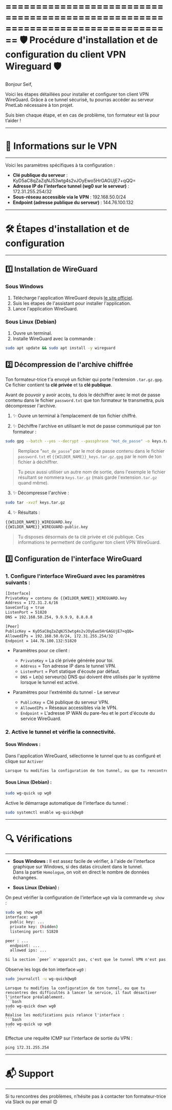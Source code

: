 ================================================================================
   🛡️  Procédure d'installation et de configuration du client VPN Wireguard 🛡️
================================================================================

Bonjour Seif,

Voici les étapes détaillées pour installer et configurer ton client VPN WireGuard. Grâce à ce tunnel sécurisé, tu pourras accéder au serveur PnetLab nécessaire à ton projet. 

Suis bien chaque étape, et en cas de problème, ton formateur est là pour t’aider !

--------------------------------------------------------------------------------
# 📃 Informations sur le VPN
--------------------------------------------------------------------------------
Voici les paramètres spécifiques à ta configuration :
- **Clé publique du serveur** : KyD5aC8qZaZqNJ53wtg4s2vJOyEwo5HrGAGUjE7+qQQ=
- **Adresse IP de l'interface tunnel (wg0 sur le serveur)** : 172.31.255.254/32
- **Sous-réseau accessible via le VPN** : 192.168.50.0/24
- **Endpoint (adresse publique du serveur)** : 144.76.100.132

--------------------------------------------------------------------------------
# 🛠️ Étapes d'installation et de configuration
--------------------------------------------------------------------------------

## 1️⃣  Installation de WireGuard
### Sous Windows
1. Télécharge l'application WireGuard depuis [le site officiel](https://www.wireguard.com/install/).
2. Suis les étapes de l'assistant pour installer l'application.
3. Lance l'application WireGuard.

### Sous Linux (Debian)
1. Ouvre un terminal.
2. Installe WireGuard avec la commande :

```bash
sudo apt update && sudo apt install -y wireguard
```

## 2️⃣  Décompression de l'archive chiffrée

Ton formateur-trice t'a envoyé un fichier qui porte l'extension `.tar.gz.gpg`.
Ce fichier contient ta **clé privée** et ta **clé publique**.

Avant de pouvoir y avoir accès, tu dois le déchiffrer avec le mot de passe contenu dans le fichier `password.txt` que ton formateur te transmettra, puis décompresser l'archive.

1. ✨ Ouvre un terminal à l’emplacement de ton fichier chiffré.

2. ✨ Déchiffre l'archive en utilisant le mot de passe communiqué par ton formateur :

```bash
sudo gpg --batch --yes --decrypt --passphrase "mot_de_passe" -o keys.tar.gz {{WILDER_NAME}}_keys.tar.gz.gpg
```

> Remplace "`mot_de_passe`"  par le mot de passe contenu dans le fichier `password.txt` et `{{WILDER_NAME}}_keys.tar.gz.gpg` par le nom de ton fichier à déchiffrer.

> Tu peux aussi utiliser un autre nom de sortie, dans l'exemple le fichier résultant se nommera `keys.tar.gz` (mais garde l'extension`.tar.gz` quand même).

3. ✨ Décompresse l'archive :

```bash
sudo tar -xvzf keys.tar.gz
```

4. ✨ Résultats :

```bash
{{WILDER_NAME}}_WIREGUARD.key
{{WILDER_NAME}}_WIREGUARD-public.key
```

> Tu disposes désormais de ta clé privée et clé publique. Ces informations te permettent de configurer ton client VPN WireGuard.


## 3️⃣  Configuration de l'interface WireGuard

### 1. Configure l'interface WireGuard avec les paramètres suivants :
```bash
[Interface]
PrivateKey = contenu de {{WILDER_NAME}}_WIREGUARD.key
Address = 172.31.2.6/16
SaveConfig = true
ListenPort = 51820
DNS = 192.168.50.254, 9.9.9.9, 8.8.8.8

[Peer]
PublicKey = KyD5aC8qZaZqNJ53wtg4s2vJOyEwo5HrGAGUjE7+qQQ=
AllowedIPs = 192.168.50.0/24, 172.31.255.254/32
Endpoint = 144.76.100.132:51820
```

* Paramètres pour ce client :
   * `PrivateKey` = La clé privée générée pour toi. 
   * `Address` = Ton adresse IP dans le tunnel VPN.
   * `ListenPort` = Port statique d'écoute par défaut.
   * `DNS` = Le(s) serveur(s) DNS qui doivent être utilisés par le système lorsque le tunnel est activé.

* Paramètres pour l'extrémité du tunnel - Le serveur
   * `PublicKey` = Clé publique du serveur VPN.
   * `AllowedIPs` = Réseaux accessibles via le VPN.
   * `Endpoint` = L'adresse IP WAN du pare-feu et le port d'écoute du service WireGuard.


### 2. Active le tunnel et vérifie la connectivité.

#### Sous Windows :
Dans l'application WireGuard, sélectionne le tunnel que tu as configuré et clique sur `Activer`

```alert info
Lorsque tu modifies la configuration de ton tunnel, ou que tu rencontres des difficultés à activer le service, il faut désactiver l'interface préalablement.
``` 

#### Sous Linux (Debian) :
```bash
sudo wg-quick up wg0
```

Active le démarrage automatique de l'interface du tunnel :
```bash
sudo systemctl enable wg-quick@wg0
```

--------------------------------------------------------------------------------------
# 🔍 Vérifications
--------------------------------------------------------------------------------------

* **Sous Windows :**
Il est assez facile de vérifier, à l'aide de l'interface graphique sur Windows, si des datas circulent dans le tunnel.  
Dans la partie `Homologue`, on voit en direct le nombre de données échangées.


* **Sous Linux (Debian) :** 

On peut vérifier la configuration de l'interface `wg0` via la commande `wg show` :
```bash
sudo wg show wg0
interface: wg0
  public key: ...
  private key: (hidden)
  listening port: 51820

peer : ...
  endpoint: ...
  allowed ips: ...
```

```alert info
Si la section `peer` n'apparaît pas, c'est que le tunnel VPN n'est pas établi.
``` 

Observe les logs de ton interface `wg0` :
```bash
sudo journalctl -u wg-quick@wg0
```


````alert-warning
Lorsque tu modifies la configuration de ton tunnel, ou que tu rencontres des difficultés à lancer le service, il faut désactiver l'interface préalablement.
```bash
sudo wg-quick down wg0
```
Réalise les modifications puis relance l'interface :
```bash
sudo wg-quick up wg0
```
````

Effectue une requête ICMP sur l'interface de sortie du VPN :
```
ping 172.31.255.254
``` 

-------------------------------------------------------------------------------------------
# 📬 Support 
-------------------------------------------------------------------------------------------

Si tu rencontres des problèmes, n’hésite pas à contacter ton formateur-trice via Slack ou par email 😊

